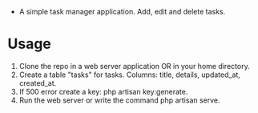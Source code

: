 * A simple task manager application. Add, edit and delete tasks. 

# Usage

1. Clone the repo in a web server application OR in your home directory. 
2. Create a table "tasks" for tasks. Columns: title, details, updated_at, created_at.
3. If 500 error create a key: php artisan key:generate.
3. Run the web server or write the command php artisan serve. 
